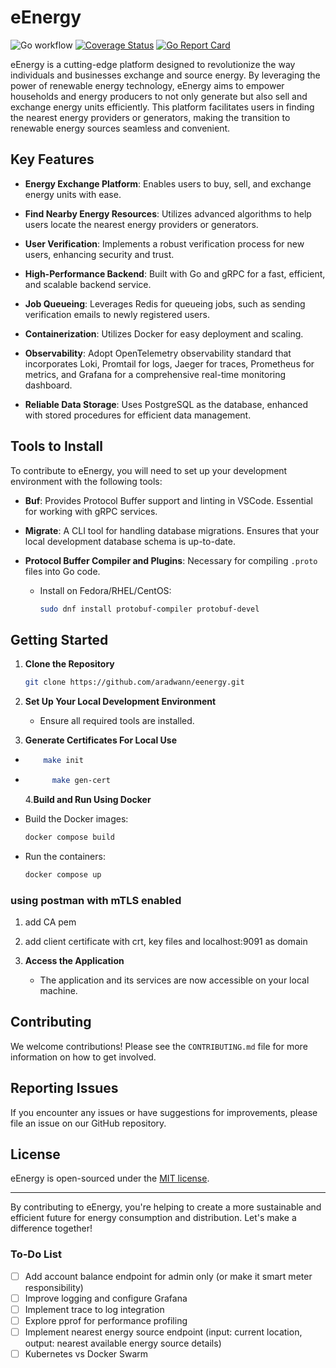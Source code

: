 # eEnergy

![Go workflow](https://github.com/aradwann/eenergy/actions/workflows/test.yml/badge.svg)
[![Coverage Status](https://coveralls.io/repos/github/aradwann/eenergy/badge.svg?branch=main)](https://coveralls.io/github/aradwann/eenergy?branch=main)
[![Go Report Card](https://goreportcard.com/badge/github.com/aradwann/eenergy)](https://goreportcard.com/report/github.com/aradwann/eenergy)

eEnergy is a cutting-edge platform designed to revolutionize the way individuals and businesses exchange and source energy. By leveraging the power of renewable energy technology, eEnergy aims to empower households and energy producers to not only generate but also sell and exchange energy units efficiently. This platform facilitates users in finding the nearest energy providers or generators, making the transition to renewable energy sources seamless and convenient.

## Key Features

- **Energy Exchange Platform**: Enables users to buy, sell, and exchange energy units with ease.
- **Find Nearby Energy Resources**: Utilizes advanced algorithms to help users locate the nearest energy providers or generators.
- **User Verification**: Implements a robust verification process for new users, enhancing security and trust.
- **High-Performance Backend**: Built with Go and gRPC for a fast, efficient, and scalable backend service.
- **Job Queueing**: Leverages Redis for queueing jobs, such as sending verification emails to newly registered users.
- **Containerization**: Utilizes Docker for easy deployment and scaling.
- **Observability**: Adopt OpenTelemetry observability standard that incorporates Loki, Promtail for logs, Jaeger for traces, Prometheus for metrics, and Grafana for a comprehensive real-time monitoring dashboard.

- **Reliable Data Storage**: Uses PostgreSQL as the database, enhanced with stored procedures for efficient data management.

## Tools to Install

To contribute to eEnergy, you will need to set up your development environment with the following tools:

- **Buf**: Provides Protocol Buffer support and linting in VSCode. Essential for working with gRPC services.
- **Migrate**: A CLI tool for handling database migrations. Ensures that your local development database schema is up-to-date.
- **Protocol Buffer Compiler and Plugins**: Necessary for compiling `.proto` files into Go code.

  - Install on Fedora/RHEL/CentOS:

    ```bash
    sudo dnf install protobuf-compiler protobuf-devel
    ```

## Getting Started

1. **Clone the Repository**

   ```bash
   git clone https://github.com/aradwann/eenergy.git
   ```

2. **Set Up Your Local Development Environment**

   - Ensure all required tools are installed.

3. **Generate Certificates For Local Use**

- ```bash
      make init
  ```

- ```bash
        make gen-cert
  ```

  4.**Build and Run Using Docker**

- Build the Docker images:

  ```bash
  docker compose build
  ```

- Run the containers:

  ```bash
  docker compose up
  ```

### using postman with mTLS enabled

1. add CA pem
2. add client certificate with crt, key files and localhost:9091 as domain

3. **Access the Application**
   - The application and its services are now accessible on your local machine.

## Contributing

We welcome contributions! Please see the `CONTRIBUTING.md` file for more information on how to get involved.

## Reporting Issues

If you encounter any issues or have suggestions for improvements, please file an issue on our GitHub repository.

## License

eEnergy is open-sourced under the [MIT license](LICENSE).

---

By contributing to eEnergy, you're helping to create a more sustainable and efficient future for energy consumption and distribution. Let's make a difference together!

### To-Do List

- [ ] Add account balance endpoint for admin only (or make it smart meter responsibility)
- [ ] Improve logging and configure Grafana
- [ ] Implement trace to log integration
- [ ] Explore pprof for performance profiling
- [ ] Implement nearest energy source endpoint (input: current location, output: nearest available energy source details)
- [ ] Kubernetes vs Docker Swarm
